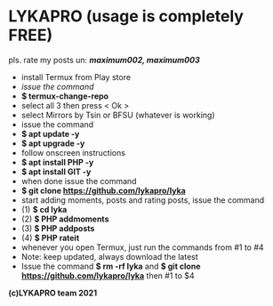# LYKAPRO (usage is completely FREE)
pls. rate my posts un: <b><i>maximum002, maximum003</i></b>
- install Termux from Play store
- <i>issue the command</i>
- <b>$ termux-change-repo</b>
- select all 3 then press < Ok >
- select Mirrors by Tsin or BFSU (whatever is working)
- issue the command
- <b>$ apt update -y </b>
- <b>$ apt upgrade -y </b>
- follow onscreen instructions
- <b>$ apt install PHP -y </b>
- <b>$ apt install GIT -y </b>
- when done issue the command
- <b>$ git clone https://github.com/lykapro/lyka</b>
- start adding moments, posts and rating posts, issue the command 
- (1) <b>$ cd lyka</b>
- (2) <b>$ PHP addmoments</b>
- (3) <b>$ PHP addposts</b>
- (4) <b>$ PHP rateit</b>
- whenever you open Termux, just run the commands from #1 to #4
- Note: keep updated, always download the latest
- Issue the command <b>$ rm -rf lyka</b> and <b>$ git clone https://github.com/lykapro/lyka</b> then #1 to $4

<b>(c)LYKAPRO team 2021</b>
